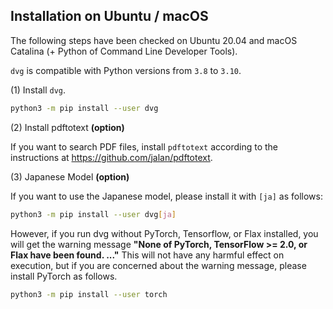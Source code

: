 ## Installation on Ubuntu / macOS

The following steps have been checked on Ubuntu 20.04 and macOS Catalina (+ Python of Command Line Developer Tools).

`dvg` is compatible with Python versions from `3.8` to `3.10`.

(1) Install `dvg`.

```sh
python3 -m pip install --user dvg
```

(2) Install pdftotext **(option)**

If you want to search PDF files, install `pdftotext` according to the instructions at https://github.com/jalan/pdftotext.

(3) Japanese Model **(option)** 

If you want to use the Japanese model, please install it with `[ja]` as follows:

```sh
python3 -m pip install --user dvg[ja]
```

However, if you run dvg without PyTorch, Tensorflow, or Flax installed, you will get the warning message **"None of PyTorch, TensorFlow >= 2.0, or Flax have been found. ..."** This will not have any harmful effect on execution, but if you are concerned about the warning message, please install PyTorch as follows.

```sh
python3 -m pip install --user torch
```
